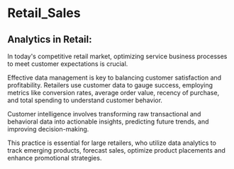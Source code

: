 # Retail_Sales

## Analytics in Retail:

In today's competitive retail market, optimizing service business processes to meet customer expectations is crucial.

Effective data management is key to balancing customer satisfaction and profitability. Retailers use customer data to gauge success, employing metrics like conversion rates, average order value, recency of purchase, and total spending to understand customer behavior.

Customer intelligence involves transforming raw transactional and behavioral data into actionable insights, predicting future trends, and improving decision-making.

This practice is essential for large retailers, who utilize data analytics to track emerging products, forecast sales, optimize product placements and enhance promotional strategies.
